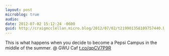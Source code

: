 ```yaml
---
layout: post
microblog: true
audio: 
date: 2012-07-02 15:12:24 -0600
guid: http://craigmcclellan.micro.blog/2012/07/02/t219901358109757440.html
---
```

This is what happens when you decide to become a Pepsi Campus in the middle of the summer.  @ GWU Caf [t.co/qpCV7P9R](http://t.co/qpCV7P9R)
